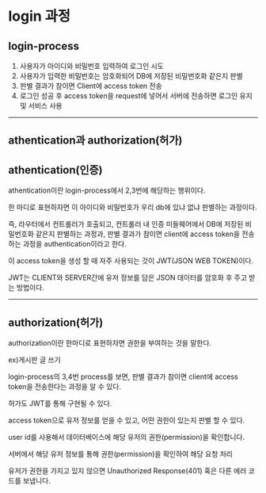 # login 과정
## login-process

1. 사용자가 아이디와 비밀번호 입력하여 로그인 시도
2. 사용자가 입력한 비밀번호는 암호화되어 DB에 저장된 비밀번호화 같은지 판별
3. 판별 결과가 참이면 Client에 access token 전송
4. 로그인 성공 후 access token을 request에 넣어서 서버에 전송하면 로그인 유지 및 서비스 사용
____
## athentication과 authorization(허가)

## athentication(인증)
athentication이란 login-process에서 2,3번에 해당하는 행위이다.

한 마디로 표현하자면 이 아이디와 비밀번호가 우리 db에 있냐 없냐 판별하는 과정이다.

즉, 라우터에서 컨트롤러가 호출되고, 컨트롤러 내 인증 미들웨어에서 DB에 저장된 비밀번호화 같은지 판별하는 과정과, 판별 결과가 참이면 client에 access token을 전송하는 과정을 authentication이라고 한다.

이 access token을 생성 할 때 자주 사용되는 것이 JWT(JSON WEB TOKEN)이다.

JWT는 CLIENT와 SERVER간에 유저 정보를 담은 JSON 데이터를 암호화 후 주고 받는 방법이다.


___
## authorization(허가)
authorization이란 한마디로 표현하자면 권한을 부여하는 것을 말한다.

ex)게시판 글 쓰기

login-process의 3,4번 process를 보면, 판별 결과가 참이면 client에 access token을 전송한다는 과정을 알 수 있다. 
 
허가도 JWT를 통해 구현될 수 있다.

access token으로 유저 정보를 얻을 수 있고, 어떤 권한이 있는지 판별 할 수 있다.

user id를 사용해서 데이터베이스에 해당 유저의 권한(permission)을 확인합니다.

서버에서 해당 유저 정보를 통해 권한(permission)을 확인하여 해당 요청 처리

유저가 권한을 가지고 있지 않으면 Unauthorized Response(401) 혹은 다른 에러 코드를 보냅니다.